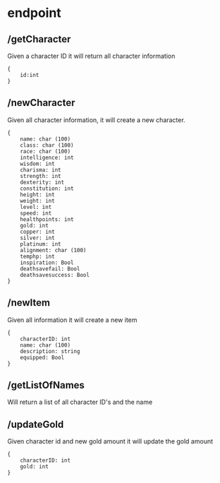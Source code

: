 # endpoint
## /getCharacter
Given a character ID it will return all character information
```
{
    id:int
}
```

## /newCharacter
Given all character information, it will create a new character.
```
{
    name: char (100)
    class: char (100)
    race: char (100)
    intelligence: int
    wisdom: int
    charisma: int
    strength: int
    dexterity: int
    constitution: int
    height: int
    weight: int
    level: int
    speed: int
    healthpoints: int   
    gold: int
    copper: int
    silver: int
    platinum: int
    alignment: char (100)
    temphp: int
    inspiration: Bool
    deathsavefail: Bool
    deathsavesuccess: Bool
}
```

## /newItem
Given all information it will create a new item
```
{
    characterID: int
    name: char (100)
    description: string
    equipped: Bool
}
```

## /getListOfNames
Will return a list of all character ID's and the name

## /updateGold
Given character id and new gold amount it will update the gold amount
```
{
    characterID: int
    gold: int
}
```
